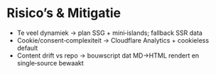 # Risico’s & Mitigatie

- Te veel dynamiek → plan SSG + mini‑islands; fallback SSR data
- Cookie/consent‑complexiteit → Cloudflare Analytics + cookieless default
- Content drift vs repo → bouwscript dat MD→HTML rendert en single‑source bewaakt
